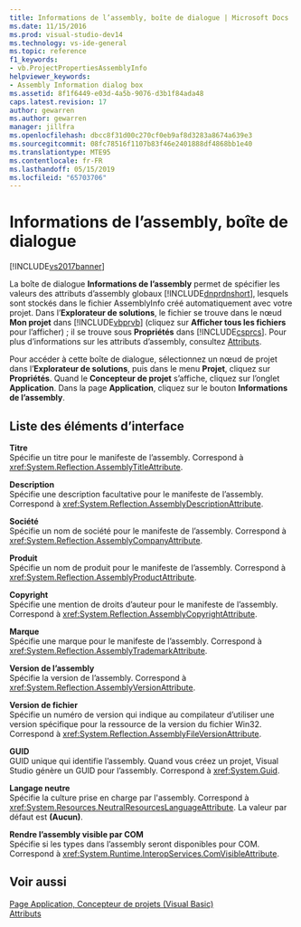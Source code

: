 ```yaml
---
title: Informations de l’assembly, boîte de dialogue | Microsoft Docs
ms.date: 11/15/2016
ms.prod: visual-studio-dev14
ms.technology: vs-ide-general
ms.topic: reference
f1_keywords:
- vb.ProjectPropertiesAssemblyInfo
helpviewer_keywords:
- Assembly Information dialog box
ms.assetid: 8f1f6449-e03d-4a5b-9076-d3b1f84ada48
caps.latest.revision: 17
author: gewarren
ms.author: gewarren
manager: jillfra
ms.openlocfilehash: dbcc8f31d00c270cf0eb9af8d3283a8674a639e3
ms.sourcegitcommit: 08fc78516f1107b83f46e2401888df4868bb1e40
ms.translationtype: MTE95
ms.contentlocale: fr-FR
ms.lasthandoff: 05/15/2019
ms.locfileid: "65703706"
---
```

# <a name="assembly-information-dialog-box"></a>Informations de l’assembly, boîte de dialogue
[!INCLUDE[vs2017banner](../../includes/vs2017banner.md)]

La boîte de dialogue **Informations de l’assembly** permet de spécifier les valeurs des attributs d’assembly globaux [!INCLUDE[dnprdnshort](../../includes/dnprdnshort-md.md)], lesquels sont stockés dans le fichier AssemblyInfo créé automatiquement avec votre projet. Dans l’**Explorateur de solutions**, le fichier se trouve dans le nœud **Mon projet** dans [!INCLUDE[vbprvb](../../includes/vbprvb-md.md)] (cliquez sur **Afficher tous les fichiers** pour l’afficher) ; il se trouve sous **Propriétés** dans [!INCLUDE[csprcs](../../includes/csprcs-md.md)]. Pour plus d’informations sur les attributs d’assembly, consultez [Attributs](https://msdn.microsoft.com/library/ae334cee-d96c-4243-a5e3-06dd7fcaf205).  
  
 Pour accéder à cette boîte de dialogue, sélectionnez un nœud de projet dans l’**Explorateur de solutions**, puis dans le menu **Projet**, cliquez sur **Propriétés**. Quand le **Concepteur de projet** s’affiche, cliquez sur l’onglet **Application**. Dans la page **Application**, cliquez sur le bouton **Informations de l’assembly**.  
  
## <a name="uielement-list"></a>Liste des éléments d’interface  
 **Titre**  
 Spécifie un titre pour le manifeste de l’assembly. Correspond à <xref:System.Reflection.AssemblyTitleAttribute>.  
  
 **Description**  
 Spécifie une description facultative pour le manifeste de l’assembly. Correspond à <xref:System.Reflection.AssemblyDescriptionAttribute>.  
  
 **Société**  
 Spécifie un nom de société pour le manifeste de l’assembly. Correspond à <xref:System.Reflection.AssemblyCompanyAttribute>.  
  
 **Produit**  
 Spécifie un nom de produit pour le manifeste de l’assembly. Correspond à <xref:System.Reflection.AssemblyProductAttribute>.  
  
 **Copyright**  
 Spécifie une mention de droits d’auteur pour le manifeste de l’assembly. Correspond à <xref:System.Reflection.AssemblyCopyrightAttribute>.  
  
 **Marque**  
 Spécifie une marque pour le manifeste de l’assembly. Correspond à <xref:System.Reflection.AssemblyTrademarkAttribute>.  
  
 **Version de l’assembly**  
 Spécifie la version de l’assembly. Correspond à <xref:System.Reflection.AssemblyVersionAttribute>.  
  
 **Version de fichier**  
 Spécifie un numéro de version qui indique au compilateur d’utiliser une version spécifique pour la ressource de la version du fichier Win32. Correspond à <xref:System.Reflection.AssemblyFileVersionAttribute>.  
  
 **GUID**  
 GUID unique qui identifie l’assembly. Quand vous créez un projet, Visual Studio génère un GUID pour l’assembly. Correspond à <xref:System.Guid>.  
  
 **Langage neutre**  
 Spécifie la culture prise en charge par l'assembly. Correspond à <xref:System.Resources.NeutralResourcesLanguageAttribute>. La valeur par défaut est **(Aucun)**.  
  
 **Rendre l’assembly visible par COM**  
 Spécifie si les types dans l’assembly seront disponibles pour COM. Correspond à <xref:System.Runtime.InteropServices.ComVisibleAttribute>.  
  
## <a name="see-also"></a>Voir aussi  
 [Page Application, Concepteur de projets (Visual Basic)](../../ide/reference/application-page-project-designer-visual-basic.md)   
 [Attributs](https://msdn.microsoft.com/library/ae334cee-d96c-4243-a5e3-06dd7fcaf205)
